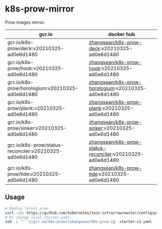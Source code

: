 # k8s-prow-mirror

Prow images mirror.

gcr.io | docker hub
---|---
gcr.io/k8s-prow/deck:v20210325-ad0e6d1480 | [zhangsean/k8s-prow-deck](https://hub.docker.com/r/zhangsean/k8s-prow-deck):v20210325-ad0e6d1480
gcr.io/k8s-prow/hook:v20210325-ad0e6d1480 | [zhangsean/k8s-prow-hook](https://hub.docker.com/r/zhangsean/k8s-prow-hook):v20210325-ad0e6d1480
gcr.io/k8s-prow/horologium:v20210325-ad0e6d1480 | [zhangsean/k8s-prow-horologium](https://hub.docker.com/r/zhangsean/k8s-prow-horologium):v20210325-ad0e6d1480
gcr.io/k8s-prow/plank:v20210325-ad0e6d1480 | [zhangsean/k8s-prow-plank](https://hub.docker.com/r/zhangsean/k8s-prow-plank):v20210325-ad0e6d1480
gcr.io/k8s-prow/sinker:v20210325-ad0e6d1480 | [zhangsean/k8s-prow-sinker](https://hub.docker.com/r/zhangsean/k8s-prow-sinker):v20210325-ad0e6d1480
gcr.io/k8s-prow/status-reconciler:v20210325-ad0e6d1480 | [zhangsean/k8s-prow-status-reconciler](https://hub.docker.com/r/zhangsean/k8s-prow-status-reconciler):v20210325-ad0e6d1480
gcr.io/k8s-prow/tide:v20210325-ad0e6d1480 | [zhangsean/k8s-prow-tide](https://hub.docker.com/r/zhangsean/k8s-prow-tide):v20210325-ad0e6d1480

## Usage

```bash
# Deploy latest prow
curl -sSL https://github.com/kubernetes/test-infra/raw/master/config/prow/cluster/starter-s3.yaml | sed 's|gcr.io/k8s-prow/|zhangsean/k8s-prow-|g' | kubectl apply -f -
# Or change local starter.yaml
sed -i '' 's|gcr.io/k8s-prow/|zhangsean/k8s-prow-|g' starter-s3.yaml
```
